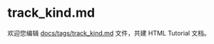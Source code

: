 track_kind.md
===

欢迎您编辑 <a target="__blank" href="https://github.com/jaywcjlove/html-tutorial/blob/main/docs/tags/track_kind.md">docs/tags/track_kind.md</a> 文件，共建 HTML Tutorial 文档。